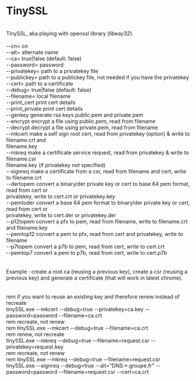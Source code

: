 # TinySSL
<br/>
TinySSL, aka playing with openssl library (libeay32).<br/>
<br/>
--cn=<string>           cn<br/>
--alt=<string>          alternate name<br/>
--ca=<string>           true|false (default: false)<br/>
--password=<string>     password<br/>
--privatekey=<string>   path to a privatekey file<br/>
--publickey=<string>    path to a publickey file, not needed if you have the privatekey<br/>
--cert=<string>         path to a certificate<br/>
--debug=<string>        true|false (default: false)<br/>
--filename=<string>     local filename<br/>
--print_cert            print cert details<br/>
--print_private         print cert details<br/>
--genkey                generate rsa keys public.pem and private.pem<br/>
--encrypt               encrypt a file using public.pem, read from filename<br/>
--decrypt               decrypt a file using private.pem, read from filename<br/>
--mkcert                make a self sign root cert, read from privatekey (option) & write to filename.crt and<br/>
                        filename.key<br/>
--mkreq                 make a certificate service request, read from privatekey & write to filename.csr<br/>
                        filename.key (if privatekey not specified)<br/>
--signreq               make a certificate from a csr, read from filename and cert, write to filename.crt<br/>
--dertopem              convert a binary/der private key or cert to base 64 pem format, read from cert or<br/>
                        privatekey, write to cert.crt or privatekey.key<br/>
--pemtoder              convert a base 64 pem format to binary/der private key or cert, read from cert or<br/>
                        privatekey, write to cert.der or privatekey.der<br/>
--p12topem              convert a pfx to pem, read from filename, write to filename.crt and filename.key<br/>
--pemtop12              convert a pem to pfx, read from cert and privatekey, write to filename<br/>
--p7topem               convert a p7b to pem, read from cert, write to cert.crt<br/>
--pemtop7               convert a pem to p7b, read from cert, write to cert.p7b<br/>
<br/><br/>
Example : create a root ca (reusing a previous key), create a csr (reusing a previous key) and generate a certificate (that will work in latest chrome).<br/>
<br/><br/>
rem if you want to reuse an existing key and therefore renew instead of recreate<br/>
tinySSL.exe --mkcert --debug=true --privatekey=ca.key --password=password --filename=ca.crt<br/>
rem recreate, not renew<br/>
rem tinySSL.exe --mkcert --debug=true --filename=ca.crt<br/>
rem renew, not recreate<br/>
tinySSL.exe --mkreq --debug=true --filename=request.csr --privatekey=request.key<br/>
rem recreate, not renew<br/>
rem tinySSL.exe --mkreq --debug=true --filename=request.csr<br/>
tinySSL.exe --signreq --debug=true --alt="DNS:*.groupe.fr" --password=password --filename=request.csr --cert=ca.crt<br/>
